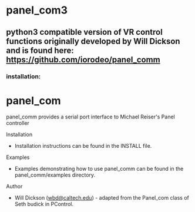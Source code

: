 # panel_com3
## python3 compatible version of VR control functions originally developed by Will Dickson and is found here: https://github.com/iorodeo/panel_comm

### installation:


panel_com
=============

panel_comm provides a serial port interface to Michael Reiser's Panel controller
 


Installation

   * Installation instructions can be found in the INSTALL file.  

Examples

   * Examples demonstrating how to use panel_comm can be found in 
     the panel_comm/examples directory. 
     
Author

   * Will Dickson (wbd@caltech.edu) - adapted from the Panel_com class
     of Seth budick in PControl. 
